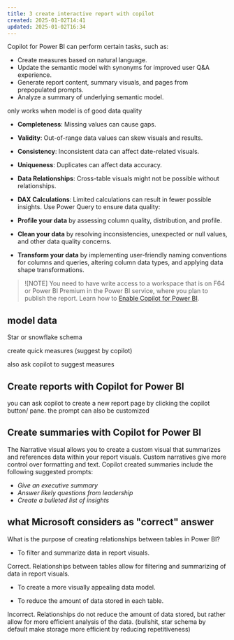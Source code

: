 ```yaml
---
title: 3 create interactive report with copilot
created: 2025-01-02T14:41
updated: 2025-01-02T16:34
---
```

Copilot for Power BI can perform certain tasks, such as:

- Create measures based on natural language.
- Update the semantic model with synonyms for improved user Q&A experience.
- Generate report content, summary visuals, and pages from prepopulated prompts.
- Analyze a summary of underlying semantic model.

only works when model is of good data quality
- **Completeness**: Missing values can cause gaps.
- **Validity**: Out-of-range data values can skew visuals and results.
- **Consistency**: Inconsistent data can affect date-related visuals.
- **Uniqueness**: Duplicates can affect data accuracy.
- **Data Relationships**: Cross-table visuals might not be possible without relationships.
- **DAX Calculations**: Limited calculations can result in fewer possible insights.
Use Power Query to ensure data quality:

- **Profile your data** by assessing column quality, distribution, and profile.
- **Clean your data** by resolving inconsistencies, unexpected or null values, and other data quality concerns.
- **Transform your data** by implementing user-friendly naming conventions for columns and queries, altering column data types, and applying data shape transformations.

> ![NOTE]
> You need to have write access to a workspace that is on F64 or Power BI Premium in the Power BI service, where you plan to publish the report. Learn how to [Enable Copilot for Power BI](https://learn.microsoft.com/en-us/fabric/get-started/copilot-enable-fabric).

## model data
Star or snowflake schema

create quick measures (suggest by copilot)

also ask copilot to suggest measures

## Create reports with Copilot for Power BI
you can ask copilot to create a new report page by clicking the copilot button/ pane.
the prompt can also be customized

## Create summaries with Copilot for Power BI
The Narrative visual allows you to create a custom visual that summarizes and references data within your report visuals. Custom narratives give more control over formatting and text. Copilot created summaries include the following suggested prompts:

- _Give an executive summary_
- _Answer likely questions from leadership_
- _Create a bulleted list of insights_

## what Microsoft considers as "correct" answer
What is the purpose of creating relationships between tables in Power BI?

- To filter and summarize data in report visuals.

Correct. Relationships between tables allow for filtering and summarizing of data in report visuals.

- To create a more visually appealing data model.

- To reduce the amount of data stored in each table.

Incorrect. Relationships do not reduce the amount of data stored, but rather allow for more efficient analysis of the data.
(bullshit, star schema by default make storage more efficient by reducing repetitiveness)